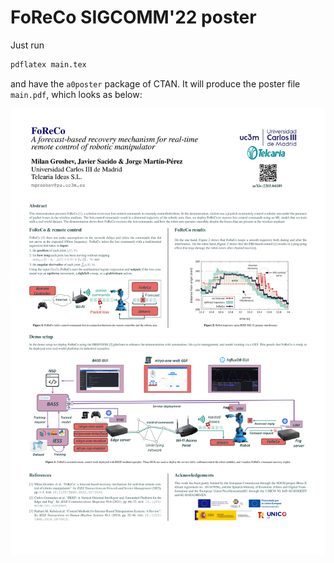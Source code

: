 # FoReCo SIGCOMM'22 poster
Just run
```bash
pdflatex main.tex
```
and have the `a0poster` package of CTAN.
It will produce the poster file `main.pdf`, which looks as below:

![Poster image](main.jpg?raw=true "Poster")


